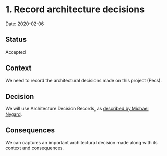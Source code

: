 # 1. Record architecture decisions

Date: 2020-02-06

## Status

Accepted

## Context

We need to record the architectural decisions made on this project (Pecs).

## Decision

We will use Architecture Decision Records, as [described by Michael Nygard](https://github.com/joelparkerhenderson/architecture_decision_record/blob/master/adr_template_by_michael_nygard.md).

## Consequences

We can captures an important architectural decision made along with its context and consequences.
